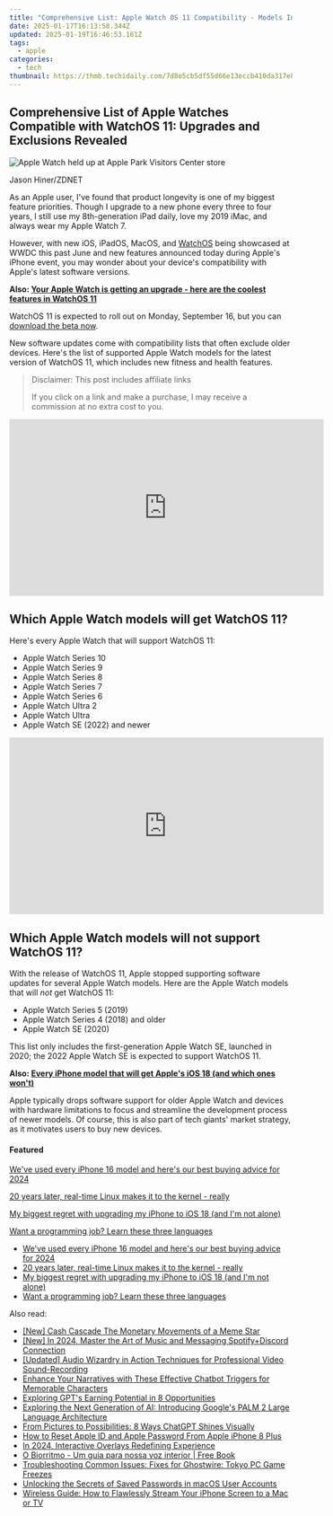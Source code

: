```yaml
---
title: "Comprehensive List: Apple Watch OS 11 Compatibility - Models Included and Excluded"
date: 2025-01-17T16:13:58.344Z
updated: 2025-01-19T16:46:53.161Z
tags:
  - apple
categories:
  - tech
thumbnail: https://thmb.techidaily.com/7d8e5cb5df55d66e13eccb410da317e8e46922b45efc55e50a00217c7dbf8c3a.png
---
```


## Comprehensive List of Apple Watches Compatible with WatchOS 11: Upgrades and Exclusions Revealed

![Apple Watch held up at Apple Park Visitors Center store](https://www.zdnet.com/a/img/resize/c6acf4f3be6ee123a8f17b43d5a27d5cee8a601f/2024/09/09/e5b9b000-69a1-4289-baeb-af148cf0d154/apple-watch-up-at-apple-park-store.jpg?auto=webp&width=1280)

Jason Hiner/ZDNET

As an Apple user, I've found that product longevity is one of my biggest feature priorities. Though I upgrade to a new phone every three to four years, I still use my 8th-generation iPad daily, love my 2019 iMac, and always wear my Apple Watch 7\. 

However, with new iOS, iPadOS, MacOS, and [WatchOS](https://www.zdnet.com/article/your-apple-watch-is-getting-an-upgrade-here-are-the-coolest-features-in-watchos-11/) being showcased at WWDC this past June and new features announced today during Apple's iPhone event, you may wonder about your device's compatibility with Apple's latest software versions.

**Also: [Your Apple Watch is getting an upgrade - here are the coolest features in WatchOS 11](https://www.zdnet.com/article/your-apple-watch-is-getting-an-upgrade-here-are-the-coolest-features-in-watchos-11/)**

WatchOS 11 is expected to roll out on Monday, September 16, but you can [download the beta now](https://www.zdnet.com/article/you-can-download-watchos-11-beta-on-your-apple-watch-right-now-heres-how-and-supported-models/). 

New software updates come with compatibility lists that often exclude older devices. Here's the list of supported Apple Watch models for the latest version of WatchOS 11, which includes new fitness and health features. 

>  Disclaimer: This post includes affiliate links
>
>  If you click on a link and make a purchase, I may receive a commission at no extra cost to you.
>

<!-- affiliate ads begin -->
<iframe width="560" height="315" src="https://www.youtube.com/embed/UoBCgLTmznE?si=MXXiGsd2qpd_DrzE" title="YouTube video player" frameborder="0" allow="accelerometer; autoplay; clipboard-write; encrypted-media; gyroscope; picture-in-picture; web-share" referrerpolicy="strict-origin-when-cross-origin" allowfullscreen></iframe>
<!-- affiliate ads end -->

## Which Apple Watch models will get WatchOS 11?

Here's every Apple Watch that will support WatchOS 11:

* Apple Watch Series 10
* Apple Watch Series 9
* Apple Watch Series 8
* Apple Watch Series 7
* Apple Watch Series 6
* Apple Watch Ultra 2
* Apple Watch Ultra
* Apple Watch SE (2022) and newer

<!-- affiliate ads begin -->
<iframe width="560" height="315" src="https://www.youtube.com/embed/oeSN3u4fO9M?si=Ua3Hzcil6u6akDgY" title="YouTube video player" frameborder="0" allow="accelerometer; autoplay; clipboard-write; encrypted-media; gyroscope; picture-in-picture; web-share" referrerpolicy="strict-origin-when-cross-origin" allowfullscreen></iframe>
<!-- affiliate ads end -->

## Which Apple Watch models will not support WatchOS 11?

With the release of WatchOS 11, Apple stopped supporting software updates for several Apple Watch models. Here are the Apple Watch models that will _not_ get WatchOS 11:

* Apple Watch Series 5 (2019)
* Apple Watch Series 4 (2018) and older
* Apple Watch SE (2020)

This list only includes the first-generation Apple Watch SE, launched in 2020; the 2022 Apple Watch SE is expected to support WatchOS 11.

**Also: [Every iPhone model that will get Apple's iOS 18 (and which ones won't)](https://www.zdnet.com/article/every-iphone-model-that-will-get-apples-ios-18-and-which-ones-wont/)**

Apple typically drops software support for older Apple Watch and devices with hardware limitations to focus and streamline the development process of newer models. Of course, this is also part of tech giants' market strategy, as it motivates users to buy new devices.

#### Featured

[We've used every iPhone 16 model and here's our best buying advice for 2024](https://www.zdnet.com/article/iphone-16-pro-max-buying-advice-2024/ "We've used every iPhone 16 model and here's our best buying advice for 2024")

[20 years later, real-time Linux makes it to the kernel - really](https://www.zdnet.com/article/20-years-later-real-time-linux-makes-it-to-the-kernel-really/ "20 years later, real-time Linux makes it to the kernel - really")

[My biggest regret with upgrading my iPhone to iOS 18 (and I'm not alone)](https://www.zdnet.com/article/my-biggest-regret-with-upgrading-my-iphone-to-ios-18-and-im-not-alone/ "My biggest regret with upgrading my iPhone to iOS 18 (and I'm not alone)")

[Want a programming job? Learn these three languages](https://www.zdnet.com/article/want-a-programming-job-learn-these-three-languages/ "Want a programming job? Learn these three languages")

* [We've used every iPhone 16 model and here's our best buying advice for 2024](https://www.zdnet.com/article/iphone-16-pro-max-buying-advice-2024/ "We've used every iPhone 16 model and here's our best buying advice for 2024")
* [20 years later, real-time Linux makes it to the kernel - really](https://www.zdnet.com/article/20-years-later-real-time-linux-makes-it-to-the-kernel-really/ "20 years later, real-time Linux makes it to the kernel - really")
* [My biggest regret with upgrading my iPhone to iOS 18 (and I'm not alone)](https://www.zdnet.com/article/my-biggest-regret-with-upgrading-my-iphone-to-ios-18-and-im-not-alone/ "My biggest regret with upgrading my iPhone to iOS 18 (and I'm not alone)")
* [Want a programming job? Learn these three languages](https://www.zdnet.com/article/want-a-programming-job-learn-these-three-languages/ "Want a programming job? Learn these three languages")

<ins class="adsbygoogle"
     style="display:block"
     data-ad-format="autorelaxed"
     data-ad-client="ca-pub-7571918770474297"
     data-ad-slot="1223367746"></ins>

<ins class="adsbygoogle"
     style="display:block"
     data-ad-client="ca-pub-7571918770474297"
     data-ad-slot="8358498916"
     data-ad-format="auto"
     data-full-width-responsive="true"></ins>

<span class="atpl-alsoreadstyle">Also read:</span>
<div><ul>
<li><a href="https://extra-tips.techidaily.com/new-cash-cascade-the-monetary-movements-of-a-meme-star/"><u>[New] Cash Cascade The Monetary Movements of a Meme Star</u></a></li>
<li><a href="https://discord-videos.techidaily.com/new-in-2024-master-the-art-of-music-and-messaging-spotifyplusdiscord-connection/"><u>[New] In 2024, Master the Art of Music and Messaging Spotify+Discord Connection</u></a></li>
<li><a href="https://digital-screen-recording.techidaily.com/updated-audio-wizardry-in-action-techniques-for-professional-video-sound-recording/"><u>[Updated] Audio Wizardry in Action Techniques for Professional Video Sound-Recording</u></a></li>
<li><a href="https://tech-haven.techidaily.com/enhance-your-narratives-with-these-effective-chatbot-triggers-for-memorable-characters/"><u>Enhance Your Narratives with These Effective Chatbot Triggers for Memorable Characters</u></a></li>
<li><a href="https://tech-haven.techidaily.com/exploring-gpts-earning-potential-in-8-opportunities/"><u>Exploring GPT's Earning Potential in 8 Opportunities</u></a></li>
<li><a href="https://tech-haven.techidaily.com/exploring-the-next-generation-of-ai-introducing-googles-palm-2-large-language-architecture/"><u>Exploring the Next Generation of AI: Introducing Google's PALM 2 Large Language Architecture</u></a></li>
<li><a href="https://tech-haven.techidaily.com/from-pictures-to-possibilities-8-ways-chatgpt-shines-visually/"><u>From Pictures to Possibilities: 8 Ways ChatGPT Shines Visually</u></a></li>
<li><a href="https://apple-account.techidaily.com/how-to-reset-apple-id-and-apple-password-from-apple-iphone-8-plus-by-drfone-ios/"><u>How to Reset Apple ID and Apple Password From Apple iPhone 8 Plus</u></a></li>
<li><a href="https://some-skills.techidaily.com/in-2024-interactive-overlays-redefining-experience/"><u>In 2024, Interactive Overlays Redefining Experience</u></a></li>
<li><a href="https://novels-ebooks.techidaily.com/211107523-9781667460123-o-biorritmo-um-guia-para-nossa-voz-interior/"><u>O Biorritmo - Um guia para nossa voz interior | Free Book</u></a></li>
<li><a href="https://program-issues.techidaily.com/troubleshooting-common-issues-fixes-for-ghostwire-tokyo-pc-game-freezes/"><u>Troubleshooting Common Issues: Fixes for Ghostwire: Tokyo PC Game Freezes</u></a></li>
<li><a href="https://tech-renaissance.techidaily.com/unlocking-the-secrets-of-saved-passwords-in-macos-user-accounts/"><u>Unlocking the Secrets of Saved Passwords in macOS User Accounts</u></a></li>
<li><a href="https://os-tips.techidaily.com/wireless-guide-how-to-flawlessly-stream-your-iphone-screen-to-a-mac-or-tv/"><u>Wireless Guide: How to Flawlessly Stream Your iPhone Screen to a Mac or TV</u></a></li>
</ul></div>

